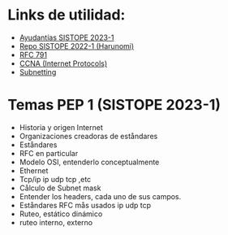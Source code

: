 Links de utilidad:
==================
- [Ayudantías SISTOPE 2023-1](https://drive.google.com/drive/folders/14DHufDaPvANO7knQ34YIiEyu1D4drl2L?usp=share_link)
- [Repo SISTOPE 2022-1 (Harunomi)](https://github.com/Harunomi/SISTOPE_1_2022)
- [RFC 791](https://tools.ietf.org/html/rfc791)
- [CCNA (Internet Protocols)](https://youtube.com/playlist?list=PLIhvC56v63IJVXv0GJcl9vO5Z6znCVb1P)
- [Subnetting](https://www.youtube.com/watch?v=rs39FWDhzDs)

Temas PEP 1 (SISTOPE 2023-1)
============================
- Historia y origen Internet
- Organizaciones creadoras de eståndares
- Eståndares
- RFC en particular
- Modelo OSI, entenderlo conceptualmente
- Ethernet
- Tcp/ip ip udp tcp ,etc
- Cålculo de Subnet mask
- Entender los headers, cada uno de sus campos.
- Eståndares RFC mås usados ip udp tcp
- Ruteo, estático dinámico
- ruteo interno, externo